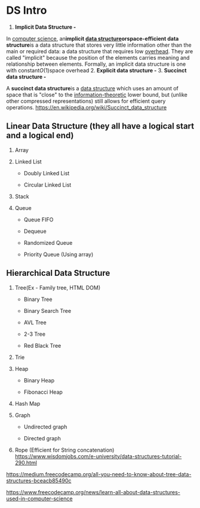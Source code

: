 # DS Intro

1. **Implicit Data Structure -**

In [computer science](https://en.wikipedia.org/wiki/Computer_science), an**implicit [data structure](https://en.wikipedia.org/wiki/Data_structure)**or**space-efficient data structure**is a data structure that stores very little information other than the main or required data: a data structure that requires low [overhead](https://en.wikipedia.org/wiki/Overhead_(computing)). They are called "implicit" because the position of the elements carries meaning and relationship between elements.
Formally, an implicit data structure is one with constant*O*(1)space overhead
2. **Explicit data structure -**
3. **Succinct data structure -**

A **succinct data structure**is a [data structure](https://en.wikipedia.org/wiki/Data_structure) which uses an amount of space that is "close" to the [information-theoretic](https://en.wikipedia.org/wiki/Information-theoretic) lower bound, but (unlike other compressed representations) still allows for efficient query operations.
<https://en.wikipedia.org/wiki/Succinct_data_structure>

## Linear Data Structure (they all have a logical start and a logical end)

1. Array

2. Linked List

   - Doubly Linked List

   - Circular Linked List

3. Stack

4. Queue

   - Queue FIFO

   - Dequeue

   - Randomized Queue

   - Priority Queue (Using array)

## Hierarchical Data Structure

1. Tree(Ex - Family tree, HTML DOM)

   - Binary Tree

   - Binary Search Tree

   - AVL Tree

   - 2-3 Tree

   - Red Black Tree

2. Trie

3. Heap

   - Binary Heap

   - Fibonacci Heap

4. Hash Map

5. Graph

   - Undirected graph

   - Directed graph

6. Rope (Efficient for String concatenation)
<https://www.wisdomjobs.com/e-university/data-structures-tutorial-290.html>

<https://medium.freecodecamp.org/all-you-need-to-know-about-tree-data-structures-bceacb85490c>

<https://www.freecodecamp.org/news/learn-all-about-data-structures-used-in-computer-science>

